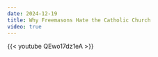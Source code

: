 ```yaml
---
date: 2024-12-19
title: Why Freemasons Hate the Catholic Church
video: true
---
```



{{< youtube QEwo17dz1eA >}}
